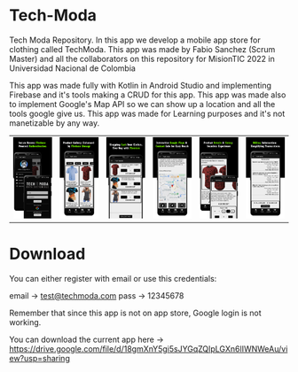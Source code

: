 # Tech-Moda
Tech Moda Repository.
In this app we develop a mobile app store for clothing called TechModa. This app was made by Fabio Sanchez (Scrum Master) and all the collaborators on this repository
for MisionTIC 2022 in Universidad Nacional de Colombia

This app was made fully with Kotlin in Android Studio and implementing Firebase and it's tools making a CRUD for this app. 
This app was made also to implement Google's Map API so we can show up a location and all the tools google give us.
This app was made for Learning purposes and it's not manetizable by any way.


<Table>
  <tr>
    <td>
      <img src="https://github.com/FabioAndresSQ/FabioAndresSQ/blob/main/TechModa_Auth.jpg?raw=true" alt="TechModa: Authentication">
    </td>
    <td>
      <img src="https://github.com/FabioAndresSQ/FabioAndresSQ/blob/main/TechModa_Shop.jpg?raw=true" alt="TechModa: Shop List">
    </td>
    <td>
      <img src="https://github.com/FabioAndresSQ/FabioAndresSQ/blob/main/TechModa_Cart.jpg?raw=true" alt="TechModa: Cart">
    </td>
    <td>
      <img src="https://github.com/FabioAndresSQ/FabioAndresSQ/blob/main/TechModa_Contact.jpg?raw=true" alt="TechModa: Authentication">
    </td>
    <td>
      <img src="https://github.com/FabioAndresSQ/FabioAndresSQ/blob/main/TechModa_Details.jpg?raw=true" alt="TechModa: Authentication">
    </td>
    <td>
      <img src="https://github.com/FabioAndresSQ/FabioAndresSQ/blob/main/TechModa_Bill.jpg?raw=true" alt="TechModa: Authentication">
    </td>
  </tr>
</Table>


# Download

You can either register with email or use this credentials: 

email -> test@techmoda.com
pass -> 12345678

Remember that since this app is not on app store, Google login is not working.

You can download the current app here -> https://drive.google.com/file/d/18gmXnY5gi5sJYGqZQIpLGXn6lIWNWeAu/view?usp=sharing


